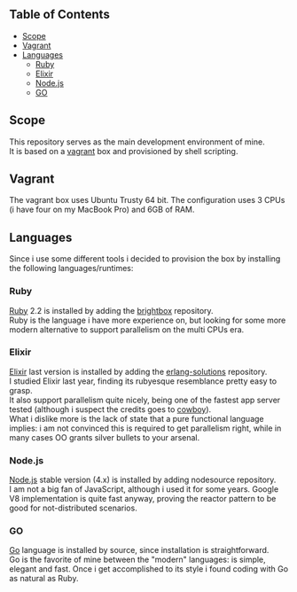 ## Table of Contents
* [Scope](#scope)
* [Vagrant](#vagrant)
* [Languages](#languages)
  * [Ruby](#ruby)
  * [Elixir](#elixir)
  * [Node.js](#nodejs)
  * [GO](#go)

## Scope
This repository serves as the main development environment of mine.  
It is based on a [vagrant](https://www.vagrantup.com/) box and provisioned by shell scripting.

## Vagrant
The vagrant box uses Ubuntu Trusty 64 bit. The configuration uses 3 CPUs (i have
four on my MacBook Pro) and 6GB of RAM.

## Languages
Since i use some different tools i decided to provision the box by installing the
following languages/runtimes:

### Ruby
[Ruby](https://www.ruby-lang.org/en/) 2.2 is installed by adding the
[brightbox](https://www.brightbox.com/docs/guides/cli/installation-debian/) repository.  
Ruby is the language i have more experience on, but looking for some more modern
alternative to support parallelism on the multi CPUs era.

### Elixir
[Elixir](http://elixir-lang.org/) last version is installed by adding the
[erlang-solutions](https://www.erlang-solutions.com/about/erlang-other-technologies.html) repository.  
I studied Elixir last year, finding its rubyesque resemblance pretty easy to grasp.  
It also support parallelism quite nicely, being one of the fastest app server
tested (although i suspect the credits goes to [cowboy](http://ninenines.eu)).  
What i dislike more is the lack of state that a pure functional language implies:
i am not convinced this is required to get parallelism right, while in many cases
OO grants silver bullets to your arsenal.

### Node.js
[Node.js](https://nodejs.org/en/) stable version (4.x) is installed by adding nodesource repository.  
I am not a big fan of JavaScript, although i used it for some years. Google V8
implementation is quite fast anyway, proving the reactor pattern to be good for
not-distributed scenarios. 

### GO
[Go](https://golang.org/) language is installed by source, since installation is straightforward.  
Go is the favorite of mine between the "modern" languages: is simple, elegant and
fast. Once i get accomplished to its style i found coding with Go as natural as
Ruby.
